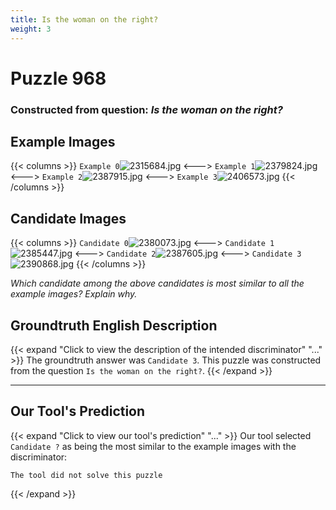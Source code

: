 ```yaml
---
title: Is the woman on the right?
weight: 3
---
```


# Puzzle 968
### Constructed from question: _Is the woman on the right?_


## Example Images
{{< columns >}}
`Example 0`![2315684.jpg](/gqa_images/2315684.jpg)
<--->
`Example 1`![2379824.jpg](/gqa_images/2379824.jpg)
<--->
`Example 2`![2387915.jpg](/gqa_images/2387915.jpg)
<--->
`Example 3`![2406573.jpg](/gqa_images/2406573.jpg)
{{< /columns >}}

## Candidate Images
{{< columns >}}
`Candidate 0`![2380073.jpg](/gqa_images/2380073.jpg)
<--->
`Candidate 1`![2385447.jpg](/gqa_images/2385447.jpg)
<--->
`Candidate 2`![2387605.jpg](/gqa_images/2387605.jpg)
<--->
`Candidate 3`![2390868.jpg](/gqa_images/2390868.jpg)
{{< /columns >}}

*Which candidate among the above candidates is most similar to all the example images? Explain why.*

## Groundtruth English Description

{{< expand "Click to view the description of the intended discriminator" "..." >}}
The groundtruth answer was `Candidate 3`. This puzzle was constructed from the question `Is the woman on the right?`.
{{< /expand >}}

---

## Our Tool's Prediction

{{< expand "Click to view our tool's prediction" "..." >}}
Our tool selected `Candidate ?` as being the most similar to the example images with the discriminator:
```plaintext
The tool did not solve this puzzle
```
{{< /expand >}}
